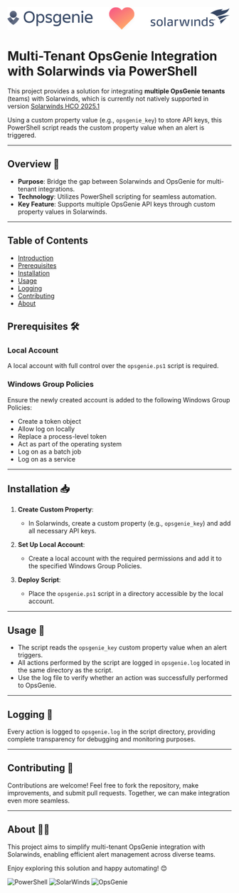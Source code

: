![Header](/static/header.png)

# Multi-Tenant OpsGenie Integration with Solarwinds via PowerShell

This project provides a solution for integrating **multiple OpsGenie tenants** (teams) with Solarwinds, which is currently not natively supported in version [Solarwinds HCO 2025.1](https://documentation.solarwinds.com/en/success_center/orionplatform/content/release_notes/hco_2025-1-1_release_notes.htm)

 Using a custom property value (e.g., `opsgenie_key`) to store API keys, this PowerShell script reads the custom property value when an alert is triggered.

---

## Overview 🌟

- **Purpose**: Bridge the gap between Solarwinds and OpsGenie for multi-tenant integrations.
- **Technology**: Utilizes PowerShell scripting for seamless automation.
- **Key Feature**: Supports multiple OpsGenie API keys through custom property values in Solarwinds.

---

## Table of Contents
- [Introduction](#overview-)
- [Prerequisites](#prerequisites-️)
- [Installation](#installation-)
- [Usage](#usage-)
- [Logging](#logging-)
- [Contributing](#contributing)
- [About](#about-)



## Prerequisites 🛠️

### Local Account
A local account with full control over the `opsgenie.ps1` script is required.

### Windows Group Policies
Ensure the newly created account is added to the following Windows Group Policies:
- Create a token object
- Allow log on locally
- Replace a process-level token
- Act as part of the operating system
- Log on as a batch job
- Log on as a service

---

## Installation 📥

1. **Create Custom Property**:
   - In Solarwinds, create a custom property (e.g., `opsgenie_key`) and add all necessary API keys.

2. **Set Up Local Account**:
   - Create a local account with the required permissions and add it to the specified Windows Group Policies.

3. **Deploy Script**:
   - Place the `opsgenie.ps1` script in a directory accessible by the local account.

---

## Usage 🚀

- The script reads the `opsgenie_key` custom property value when an alert triggers.
- All actions performed by the script are logged in `opsgenie.log` located in the same directory as the script.
- Use the log file to verify whether an action was successfully performed to OpsGenie.

---

## Logging 📄

Every action is logged to `opsgenie.log` in the script directory, providing complete transparency for debugging and monitoring purposes.

---

## Contributing 🤝

Contributions are welcome! Feel free to fork the repository, make improvements, and submit pull requests. Together, we can make integration even more seamless.

---

## About 👨‍💻

This project aims to simplify multi-tenant OpsGenie integration with Solarwinds, enabling efficient alert management across diverse teams.

Enjoy exploring this solution and happy automating! 😊

![PowerShell](https://img.shields.io/badge/PowerShell-5391FE?style=for-the-badge&logo=powershell&logoColor=white)
![SolarWinds](https://img.shields.io/badge/SolarWinds-orange?style=for-the-badge&logo=solarwinds&logoColor=white)
![OpsGenie](https://img.shields.io/badge/OpsGenie-FF5733?style=for-the-badge&logo=opsgenie&logoColor=white)
